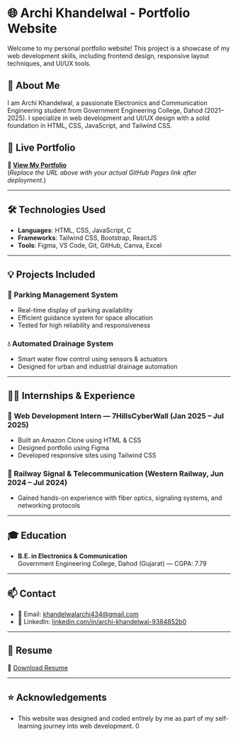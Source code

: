 # 🌐 Archi Khandelwal - Portfolio Website

Welcome to my personal portfolio website! This project is a showcase of my web development skills, including frontend design, responsive layout techniques, and UI/UX tools.

## 📄 About Me

I am Archi Khandelwal, a passionate Electronics and Communication Engineering student from Government Engineering College, Dahod (2021–2025). I specialize in web development and UI/UX design with a solid foundation in HTML, CSS, JavaScript, and Tailwind CSS.

## 💼 Live Portfolio

**🔗 [View My Portfolio](https://your-username.github.io/portfolio/)**  
(*Replace the URL above with your actual GitHub Pages link after deployment.*)

---

## 🛠️ Technologies Used

- **Languages**: HTML, CSS, JavaScript, C
- **Frameworks**: Tailwind CSS, Bootstrap, ReactJS
- **Tools**: Figma, VS Code, Git, GitHub, Canva, Excel

---

## 💡 Projects Included

### 🚗 Parking Management System
- Real-time display of parking availability
- Efficient guidance system for space allocation
- Tested for high reliability and responsiveness

### 💧 Automated Drainage System
- Smart water flow control using sensors & actuators
- Designed for urban and industrial drainage automation

---

## 🧑‍💼 Internships & Experience

### 📌 Web Development Intern — 7HillsCyberWall (Jan 2025 – Jul 2025)
- Built an Amazon Clone using HTML & CSS
- Designed portfolio using Figma
- Developed responsive sites using Tailwind CSS

### 📡 Railway Signal & Telecommunication (Western Railway, Jun 2024 – Jul 2024)
- Gained hands-on experience with fiber optics, signaling systems, and networking protocols

---

## 🎓 Education

- **B.E. in Electronics & Communication**  
  Government Engineering College, Dahod (Gujarat) — CGPA: 7.79

---

## 📫 Contact

- 📧 Email: [khandelwalarchi434@gmail.com](mailto:khandelwalarchi434@gmail.com)
- 🔗 LinkedIn: [linkedin.com/in/archi-khandelwal-9384852b0](https://www.linkedin.com/in/archi-khandelwal-9384852b0)

---

## 📁 Resume

📄 [Download Resume](./archi_resume.pdf)

---

## ⭐ Acknowledgements

- This website was designed and coded entirely by me as part of my self-learning journey into web development.
0

